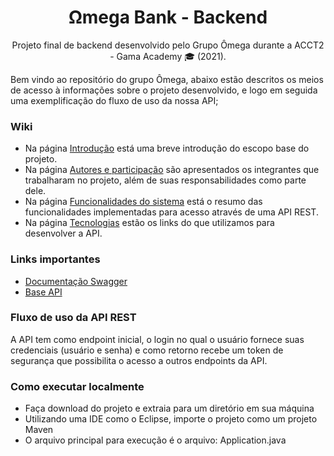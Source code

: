 <h1 align="center">
    Ωmega Bank - Backend
</h1>

<p align="center">Projeto final de backend desenvolvido pelo Grupo Ômega durante a ACCT2 - Gama Academy 🎓 (2021). <br/></p>


Bem vindo ao repositório do grupo Ômega, abaixo estão descritos os meios de acesso à informações sobre o projeto desenvolvido, e logo em seguida uma exemplificação do fluxo de uso da nossa API;



### Wiki

* Na página [Introdução](https://github.com/projetos-accenture-academy/omega-bank-back/wiki/Introdução) está uma breve introdução do escopo base do projeto.
* Na página [Autores e participação](https://github.com/projetos-accenture-academy/omega-bank-back/wiki/Autores-e-Participa%C3%A7%C3%A3o) são apresentados os integrantes que trabalharam no projeto, além de suas responsabilidades como parte dele.
* Na página [Funcionalidades do sistema](https://github.com/projetos-accenture-academy/omega-bank-back/wiki/Funcionalidades-do-sistema) está o resumo das funcionalidades implementadas para acesso através de uma API REST.
* Na página [Tecnologias](https://github.com/projetos-accenture-academy/omega-bank-back/wiki/TEcnologias) estão os links do que utilizamos para desenvolver a API.

### Links importantes

* [Documentação Swagger](https://omegabank-backend.herokuapp.com/swagger-ui.html#/)
* [Base API](https://omegabank-backend.herokuapp.com/)


### Fluxo de uso da API REST

A API tem como endpoint inicial, o login no qual o usuário fornece suas credenciais (usuário e senha) e como retorno recebe um token de segurança que possibilita o acesso a outros endpoints da API. 




### Como executar localmente

-   Faça download do projeto e extraia para um diretório em sua máquina
-   Utilizando uma IDE como o Eclipse, importe o projeto como um projeto Maven
-   O arquivo principal para execução é o arquivo: Application.java
